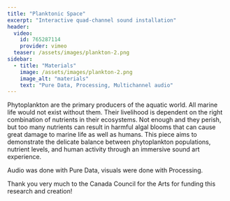 ```yaml
---
title: "Planktonic Space"
excerpt: "Interactive quad-channel sound installation"
header:
  video:
    id: 765287114
    provider: vimeo
  teaser: /assets/images/plankton-2.png
sidebar:
  - title: "Materials"
    image: /assets/images/plankton-2.png
    image_alt: "materials"
    text: "Pure Data, Processing, Multichannel audio"
---
```


Phytoplankton are the primary producers of the aquatic world. All marine life would not exist without them. Their livelihood is dependent on the right combination of nutrients in their ecosystems. Not enough and they perish, but too many nutrients can result in harmful algal blooms that can cause great damage to marine life as well as humans. This piece aims to demonstrate the delicate balance between phytoplankton populations, nutrient levels, and human activity through an immersive sound art experience.

Audio was done with Pure Data, visuals were done with Processing.

Thank you very much to the Canada Council for the Arts for funding this research and creation!